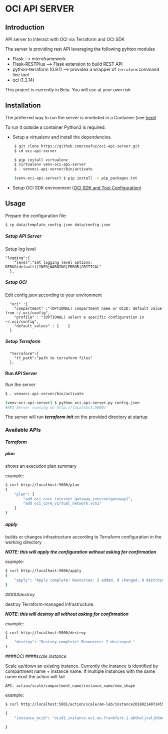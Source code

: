 # OCI API SERVER
## Introduction

API server to interact with OCI via Terraform and OCI SDK

The server is providing rest API leveraging the following pyhton modules
* Flask --> microframework
* Flask-RESTPlus --> Flask extension to build REST API
* python-terraform (0.9.1) --> providea a wrapper of `terraform` command line tool
* oci (1.3.14)

This project is currently in Beta. You will use at your own risk

## Installation

The preferred way to run the server is emebded in a Container (see [here](container/readme.md))

To run it outside a container Python3 is required.
* Setup a virtualenv and install the dependencies.

```bash
    $ git clone https://github.com/snafuz/oci-api-server.git
    $ cd oci-api-server

    $ pip install virtualenv
    $ virtualenv venv-oci-api-server
    $ . venvoci-api-server/bin/activate

    (venv-oci-api-server) $ pip install -r pip_packages.txt

```

* Setup OCI SDK environment ([OCI SDK and Tool Configuration](https://docs.us-phoenix-1.oraclecloud.com/Content/API/Concepts/sdkconfig.htm))


## Usage
Prepare the configuration file:
```bash
$ cp data/template_config.json data/config.json
```

##### *Setup API Server*
Setup log level
```
"logging":{
    "level":"set logging level options: DEBUG(default)|INFO|WARNING|ERROR|CRITICAL"
  },
```

##### *Setup  OCI*
Edit config.json according to your environment

```
  "oci" :{
    "compartment" :"(OPTIONAL) compartment name or OCID: default value from ~/.oci/config",
    "profile" : "(OPTIONAL) select a specific configuration in  ~/.oci/config",
    "default_values" : {    }
  }
```


#####  *Setup Terraform*

```
  "terraform":{
    "tf_path":"path to terraform files"
  },
```

#### Run API Server
Run the server
```bash
$ . venvoci-api-server/bin/activate

(venv-oci-api-server) $ python oci-api-server.py config.json
#API Server running on http://localhost:5000/

```

The server will run ***terraform init*** on the provided directory at startup

### Available APIs

#### _Terraform_

##### _plan_
shows an execution plan summary

example:

```bash
$ curl http://localhost:5000/plan
{
    "plan": [
        "add oci_core_internet_gateway.internetgateway1",
        "add oci_core_virtual_network.vcn1"
    ]
}
```
##### _apply_
builds or changes infrastructure according to Terraform configuration in the working directory

***NOTE: this will apply the configuration without asking for confirmation***

example:
```bash
$ curl http://localhost:5000/apply
{
    "apply": "Apply complete! Resources: 2 added, 0 changed, 0 destroyed."
}
```
#####_destroy_

destroy Terraform-managed infrastructure.

***NOTE: this will destroy all without asking for confirmation***

example:
```bash
$ curl http://localhost:5000/destroy
{
    "destroy": "Destroy complete! Resources: 2 destroyed."
}
```

####_OCI_
####_scale instance_

Scale up/down an existing instance.
Currently the instance is identified by compartment name + instance name. If multiple instances with the same name exist the action will fail

```
API: action/scale/compartment_name/instance_name/new_shape
```
example:
```bash
$ curl http://localhost:5001/action/scale/am-lab/instance20180214072455/VM.Standard1.1

{
    "instance_ocid": "ocid1.instance.oc1.eu-frankfurt-1.abtheljraljk5mq7lf3fpsff4k7zcjgtyuvrlkch7ozzqf4b7fx2vafjaueq"

}
```










